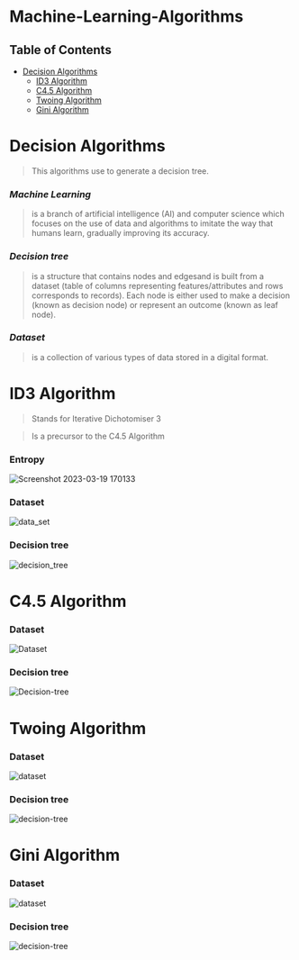 # Machine-Learning-Algorithms

## Table of Contents

- [Decision Algorithms](#decision-algorithms)
  - [ID3 Algorithm](#id3-algorithm)
  - [C4.5 Algorithm](#c45-algorithm)
  - [Twoing Algorithm](#twoing-algorithm)
  - [Gini Algorithm](#gini-algorithm)
  
# Decision Algorithms

> This algorithms use to generate a decision tree.

### ***Machine Learning***
> is a branch of artificial intelligence (AI) and computer science which focuses on the use of data and algorithms to imitate the way that humans learn, gradually improving its accuracy.

### ***Decision tree*** 
> is a structure that contains nodes and edgesand is built from a dataset (table of columns representing features/attributes and rows corresponds to records). Each node is either used to make a decision (known as decision node) or represent an outcome (known as leaf node).

### ***Dataset*** 
> is a collection of various types of data stored in a digital format.






# ID3 Algorithm

> Stands for Iterative Dichotomiser 3

> Is a precursor to the C4.5 Algorithm

### Entropy
![Screenshot 2023-03-19 170133](https://user-images.githubusercontent.com/102357822/226181211-6461e4b9-6622-476c-a689-f1e27ab92458.png)

### Dataset
![data_set](https://user-images.githubusercontent.com/102357822/224136660-6bc7be0c-3a03-4e9c-8aa6-ba109f7d9e44.png)

### Decision tree
![decision_tree](https://user-images.githubusercontent.com/102357822/224142978-a618688a-f821-46c7-8d85-d8fc1f532264.png)





# C4.5 Algorithm


### Dataset
![Dataset](https://user-images.githubusercontent.com/102357822/226764021-5877bcef-b24b-4016-909a-bbe71967071d.png)

### Decision tree
![Decision-tree](https://user-images.githubusercontent.com/102357822/226764029-35e801f0-082b-43d1-aa6e-1d9259709b2a.png)




# Twoing Algorithm



### Dataset
![dataset](https://user-images.githubusercontent.com/102357822/227040231-9064b0dd-e97a-4eda-9b51-764ddde05afa.png)

### Decision tree
![decision-tree](https://user-images.githubusercontent.com/102357822/227040241-d40ffe7d-6311-4c35-a25d-58b092f6ee4c.png)





# Gini Algorithm



### Dataset
![dataset](https://user-images.githubusercontent.com/102357822/227040272-9e1fcb7c-a8e2-429a-8b1e-1d960853b7b9.png)

### Decision tree
![decision-tree](https://user-images.githubusercontent.com/102357822/227040294-84d2763d-a821-4619-a5fb-9d99012ae03b.png)
